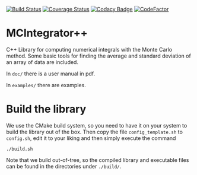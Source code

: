 [![Build Status](https://travis-ci.com/DCM-UPB/MCIntegratorPlusPlus.svg?branch=master)](https://travis-ci.com/DCM-UPB/MCIntegratorPlusPlus)
[![Coverage Status](https://coveralls.io/repos/github/DCM-UPB/MCIntegratorPlusPlus/badge.svg?branch=master)](https://coveralls.io/github/DCM-UPB/MCIntegratorPlusPlus?branch=master)
[![Codacy Badge](https://api.codacy.com/project/badge/Grade/4fb9f98862c7474b86c8ef88b501b454)](https://www.codacy.com/app/NNVMC/MCIntegratorPlusPlus?utm_source=github.com&amp;utm_medium=referral&amp;utm_content=DCM-UPB/MCIntegratorPlusPlus&amp;utm_campaign=Badge_Grade)
[![CodeFactor](https://www.codefactor.io/repository/github/dcm-upb/mcintegratorplusplus/badge)](https://www.codefactor.io/repository/github/dcm-upb/mcintegratorplusplus)

# MCIntegrator++

C++ Library for computing numerical integrals with the Monte Carlo method.
Some basic tools for finding the average and standard deviation of an array of data are included.

In `doc/` there is a user manual in pdf.

In `examples/` there are examples.



# Build the library

We use the CMake build system, so you need to have it on your system to build the library out of the box.
Then copy the file `config_template.sh` to `config.sh`, edit it to your liking and then simply execute the command

   `./build.sh`

Note that we build out-of-tree, so the compiled library and executable files can be found in the directories under `./build/`.
